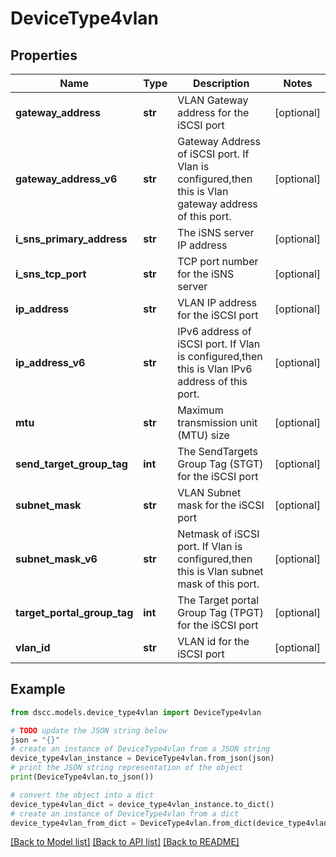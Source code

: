 # DeviceType4vlan


## Properties

Name | Type | Description | Notes
------------ | ------------- | ------------- | -------------
**gateway_address** | **str** | VLAN Gateway address for the iSCSI port | [optional] 
**gateway_address_v6** | **str** | Gateway Address of iSCSI port. If Vlan is configured,then this is Vlan gateway address of this port. | [optional] 
**i_sns_primary_address** | **str** | The iSNS server IP address | [optional] 
**i_sns_tcp_port** | **str** | TCP port number for the iSNS server | [optional] 
**ip_address** | **str** | VLAN IP address for the iSCSI port | [optional] 
**ip_address_v6** | **str** | IPv6 address of iSCSI port. If Vlan is configured,then this is Vlan IPv6 address of this port. | [optional] 
**mtu** | **str** | Maximum transmission unit (MTU) size | [optional] 
**send_target_group_tag** | **int** | The SendTargets Group Tag (STGT) for the iSCSI port | [optional] 
**subnet_mask** | **str** | VLAN Subnet mask for the iSCSI port | [optional] 
**subnet_mask_v6** | **str** | Netmask of iSCSI port. If Vlan is configured,then this is Vlan subnet mask of this port. | [optional] 
**target_portal_group_tag** | **int** | The Target portal Group Tag (TPGT) for the iSCSI port | [optional] 
**vlan_id** | **str** | VLAN id for the iSCSI port | [optional] 

## Example

```python
from dscc.models.device_type4vlan import DeviceType4vlan

# TODO update the JSON string below
json = "{}"
# create an instance of DeviceType4vlan from a JSON string
device_type4vlan_instance = DeviceType4vlan.from_json(json)
# print the JSON string representation of the object
print(DeviceType4vlan.to_json())

# convert the object into a dict
device_type4vlan_dict = device_type4vlan_instance.to_dict()
# create an instance of DeviceType4vlan from a dict
device_type4vlan_from_dict = DeviceType4vlan.from_dict(device_type4vlan_dict)
```
[[Back to Model list]](../README.md#documentation-for-models) [[Back to API list]](../README.md#documentation-for-api-endpoints) [[Back to README]](../README.md)


